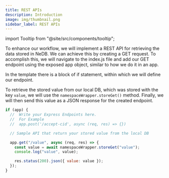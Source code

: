 ```yaml
---
title: REST APIs
description: Introduction
image: img/thumbnail.png
sidebar_label: REST APIs
---
```


import Tooltip from "@site/src/components/tooltip";

To enhance our workflow, we will implement a REST API for retrieving the data stored in NeDB. We can achieve this by creating a GET request. To accomplish this, we will navigate to the index.js file and add our GET endpoint using the exposed app object, similar to how we do it in an <Tooltip text="Express"/> app.

In the template there is a block of if statement, within which we will define our endpoint.

To retrieve the stored value from our local DB, which was stored with the key `value`, we will use the `namespaceWrapper.storeGet()` method. Finally, we will then send this value as a JSON response for the created endpoint.

```js
if (app) {
  //  Write your Express Endpoints here.
  //  For Example
  //  app.post('/accept-cid', async (req, res) => {})

  // Sample API that return your stored value from the local DB

  app.get("/value", async (req, res) => {
    const value = await namespaceWrapper.storeGet("value");
    console.log("value", value);

    res.status(200).json({ value: value });
  });
}
```
